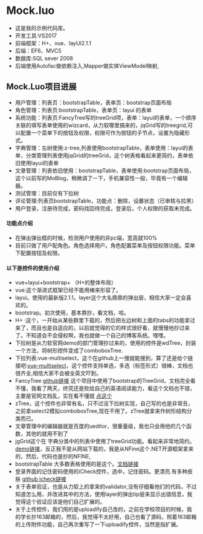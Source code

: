 ﻿# Mock.luo
* 这是我的示例代码库。
* 开发工具:VS2017
* 前端框架：H+、vue、layUI2.1.1
* 后端：EF6、MVC5
* 数据库:SQL sever 2008 
* 后端使用Autofac做依赖注入,Mapper做实体ViewModel映射,
## Mock.Luo项目进展
* 用户管理：列表页：bootstrapTable，表单页：bootstrap页面布局
* 角色管理：列表页:bootstrapTable，表单页：layui 的表单
* 系统功能：列表页:FancyTree写的treeGrid项，表单：layui的表单，一个顺序关联的填写表单使用的wizcard，从力软哪里搞来的，jqGrid写的treegrid,可以配置一个菜单下的按钮及权限，权限可作为按钮的子节点，设置为隐藏形式。
* 字典管理：左树使用:z-tree,列表使用bootstrapTable，表单使用：layui的表单，分类管理列表使用jqGrid的treeGrid，这个树表格看起来更简约，表单依旧使用layui的表单
* 文章管理：列表依旧使用：bootstrapTable，表单使用:bootstrap页面布局，这个以前写的MoBlog，稍微调了一下，手机兼容性一般，毕竟有一个编辑器。
* 测试管理：目前仅有下拉树
* 评论管理:列表页bootstrapTable，功能点：删除，设置状态（已审核与拉黑）
* 用户登录，注册待完成，密码找回待完成，登录后，个人权限的获取未完成。
#### 功能点介绍
* 在弹出弹出框的时候，检测用户使用的非pc端，宽高就100%
* 目前只做了用户配角色。角色选择用户。角色配置菜单及按钮权限功能。菜单下配置按钮及权限。

#### 以下是控件的使用介绍
* vue+layui+bootstrap+ （H+的整体布局）
* vue:这个渐进式框架已经不能用棒来形容了。
* layui。使用的最新版2.1.1。layer这个大名鼎鼎的弹出层，相信大家一定会喜欢的。
* bootstrap。初次使用，基本靠抄，看文档，哈。
* H+ :这个，一开始从某些群里下载的，然后把左边树和上面的tabs的功能拿过来了，而且也是自适应的，以前就觉得的它的样式很好看，就慢慢地抄过来了。不知道会不会侵权啊，我也就做一个自己的博客系统。嘿嘿。
* 下拉树是从力软官网demo的部门管理抄过来的，使用的控件是wdTree，封装一个方法，将树形控件变成了comboboxTree.
* 下拉列表:vue-multiselect，这个在github上一搜就能搜到，算了还是给个链接吧:[vue-multiselect](https://github.com/monterail/vue-multiselect)，这个控件支持单选，多选（标签形式）很棒，文档也很齐全,相信大家不会被全英文吓到。
*  FancyTree [github链接](https://github.com/mar10/fancytree) 这个项目中使用了bootstrap的TreeGrid，文档完全看不懂，我看了两天，终究还是败给自己的英语阅读能力，看这个文档也不错，主要是官网文档乱，实在看不懂就 [点这个](http://www.lxway.com/95495251.htm)
*  zTree，这个控件也非常有名，只不过没下拉树实现，自己写的也是非常丑，之前拿select2模拟comboboxTree,现在不用了。zTree就拿来作树形结构分类而已。
*  文章管理中的编辑器就是百度的ueditor，很重量级，我也只会用他的几个函数，其他的就用不到了
*  jgGrid这个在 字典分类中的列表中使用了treeGrid功能。看起来非常地简约。[demo链接](http://www.guriddo.net/demo/guriddojs/)，反正我不是从网站下载的，我是从NFine这个.NET开源框架拿来的，然后，代码也是抄的NFINE,
*  bootstrapTable  大多数表格使用的是这个。[文档链接](http://bootstrap-table.wenzhixin.net.cn/)
*  登录界面的记住密码使用的iCheck控件，选中，记住密码。更漂亮.有多种皮肤 [github icheck链接](https://github.com/fronteed/icheck)
* 关于表单验证，也是从力软上的拿来的validator,没有仔细看他们的代码，不过知道怎么用，并改进其中的方法，使用layer的弹出tip层来显示出错信息，我觉得这个验证应该是他们自己扩展的。
* 关于上传控件，我们用的是uploadify自己改的，之前在学校项目的时候，我的学长抄163邮箱的，然后，我觉得不太好用，自己也看了源码，照着163邮箱的上传附件功能，自己再次重写了一下uploadify控件，当然是指扩展。